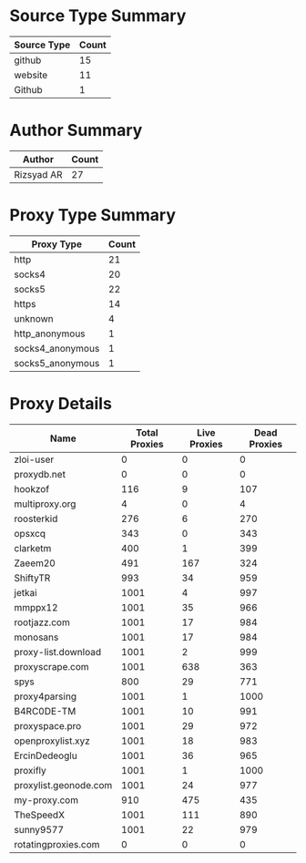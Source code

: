 # Source Type Summary

| Source Type | Count |
|-------------|-------|
| github | 15 |
| website | 11 |
| Github | 1 |


# Author Summary

| Author | Count |
|--------|-------|
| Rizsyad AR | 27 |


# Proxy Type Summary

| Proxy Type | Count |
|------------|-------|
| http | 21 |
| socks4 | 20 |
| socks5 | 22 |
| https | 14 |
| unknown | 4 |
| http_anonymous | 1 |
| socks4_anonymous | 1 |
| socks5_anonymous | 1 |


# Proxy Details

| Name | Total Proxies | Live Proxies | Dead Proxies |
|------|---------------|--------------|---------------|
| zloi-user | 0 | 0 | 0 |
| proxydb.net | 0 | 0 | 0 |
| hookzof | 116 | 9 | 107 |
| multiproxy.org | 4 | 0 | 4 |
| roosterkid | 276 | 6 | 270 |
| opsxcq | 343 | 0 | 343 |
| clarketm | 400 | 1 | 399 |
| Zaeem20 | 491 | 167 | 324 |
| ShiftyTR | 993 | 34 | 959 |
| jetkai | 1001 | 4 | 997 |
| mmppx12 | 1001 | 35 | 966 |
| rootjazz.com | 1001 | 17 | 984 |
| monosans | 1001 | 17 | 984 |
| proxy-list.download | 1001 | 2 | 999 |
| proxyscrape.com | 1001 | 638 | 363 |
| spys | 800 | 29 | 771 |
| proxy4parsing | 1001 | 1 | 1000 |
| B4RC0DE-TM | 1001 | 10 | 991 |
| proxyspace.pro | 1001 | 29 | 972 |
| openproxylist.xyz | 1001 | 18 | 983 |
| ErcinDedeoglu | 1001 | 36 | 965 |
| proxifly | 1001 | 1 | 1000 |
| proxylist.geonode.com | 1001 | 24 | 977 |
| my-proxy.com | 910 | 475 | 435 |
| TheSpeedX | 1001 | 111 | 890 |
| sunny9577 | 1001 | 22 | 979 |
| rotatingproxies.com | 0 | 0 | 0 |
